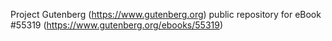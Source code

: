 Project Gutenberg (https://www.gutenberg.org) public repository for
eBook #55319 (https://www.gutenberg.org/ebooks/55319)
